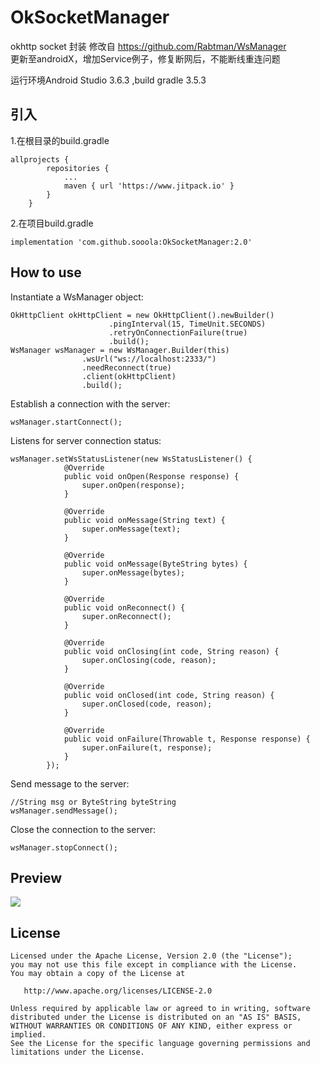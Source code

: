 # OkSocketManager
okhttp socket 封装
修改自 https://github.com/Rabtman/WsManager   
更新至androidX，增加Service例子，修复断网后，不能断线重连问题  

运行环境Android Studio 3.6.3 ,build gradle 3.5.3  

## 引入  
1.在根目录的build.gradle 
```
allprojects {
		repositories {
			...
			maven { url 'https://www.jitpack.io' }
		}
	}
```
2.在项目build.gradle 
```
implementation 'com.github.sooola:OkSocketManager:2.0'
```
## How to use

Instantiate a WsManager object:

```
OkHttpClient okHttpClient = new OkHttpClient().newBuilder()
                      .pingInterval(15, TimeUnit.SECONDS)
                      .retryOnConnectionFailure(true)
                      .build();
WsManager wsManager = new WsManager.Builder(this)
                .wsUrl("ws://localhost:2333/")
                .needReconnect(true)
                .client(okHttpClient)
                .build();
```

Establish a connection with the server:

```
wsManager.startConnect();
```

Listens for server connection status:

```
wsManager.setWsStatusListener(new WsStatusListener() {
            @Override
            public void onOpen(Response response) {
                super.onOpen(response);
            }

            @Override
            public void onMessage(String text) {
                super.onMessage(text);
            }

            @Override
            public void onMessage(ByteString bytes) {
                super.onMessage(bytes);
            }

            @Override
            public void onReconnect() {
                super.onReconnect();
            }

            @Override
            public void onClosing(int code, String reason) {
                super.onClosing(code, reason);
            }

            @Override
            public void onClosed(int code, String reason) {
                super.onClosed(code, reason);
            }

            @Override
            public void onFailure(Throwable t, Response response) {
                super.onFailure(t, response);
            }
        });
```

Send message to the server:

```
//String msg or ByteString byteString
wsManager.sendMessage();
```

Close the connection to the server:

```
wsManager.stopConnect();
```

## Preview

![](https://github.com/Rabtman/WsManager/raw/master/screenshots/ws.gif)

## License

```
Licensed under the Apache License, Version 2.0 (the "License");
you may not use this file except in compliance with the License.
You may obtain a copy of the License at

   http://www.apache.org/licenses/LICENSE-2.0

Unless required by applicable law or agreed to in writing, software
distributed under the License is distributed on an "AS IS" BASIS,
WITHOUT WARRANTIES OR CONDITIONS OF ANY KIND, either express or implied.
See the License for the specific language governing permissions and
limitations under the License.
```
